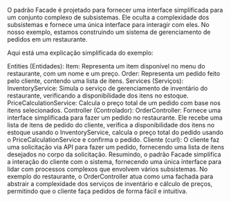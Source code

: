 O padrão Facade é projetado para fornecer uma interface simplificada para um conjunto complexo de subsistemas. Ele oculta a complexidade dos subsistemas e fornece uma única interface para interagir com eles. No nosso exemplo, estamos construindo um sistema de gerenciamento de pedidos em um restaurante.

Aqui está uma explicação simplificada do exemplo:

Entities (Entidades):
Item: Representa um item disponível no menu do restaurante, com um nome e um preço.
Order: Representa um pedido feito pelo cliente, contendo uma lista de itens.
Services (Serviços):
InventoryService: Simula o serviço de gerenciamento de inventário do restaurante, verificando a disponibilidade dos itens no estoque.
PriceCalculationService: Calcula o preço total de um pedido com base nos itens selecionados.
Controller (Controlador):
OrderController: Fornece uma interface simplificada para fazer um pedido no restaurante. Ele recebe uma lista de itens de pedido do cliente, verifica a disponibilidade dos itens no estoque usando o InventoryService, calcula o preço total do pedido usando o PriceCalculationService e confirma o pedido.
Cliente (curl):
O cliente faz uma solicitação via API para fazer um pedido, fornecendo uma lista de itens desejados no corpo da solicitação.
Resumindo, o padrão Facade simplifica a interação do cliente com o sistema, fornecendo uma única interface para lidar com processos complexos que envolvem vários subsistemas. No exemplo do restaurante, o OrderController atua como uma fachada para abstrair a complexidade dos serviços de inventário e cálculo de preços, permitindo que o cliente faça pedidos de forma fácil e intuitiva.